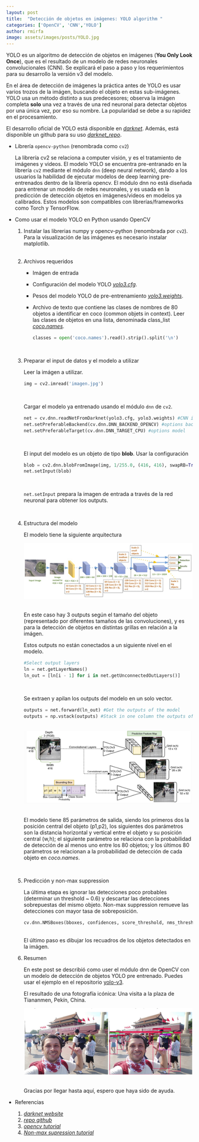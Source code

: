 ```yaml
---
layout: post
title:  "Detección de objetos en imágenes: YOLO algorithm "
categories: ['OpenCV', 'CNN','YOLO']
author: rmirfa
image: assets/images/posts/YOLO.jpg
---
```


YOLO es un algoritmo de detección de objetos en imágenes (**You Only Look Once**), que es el resultado de un modelo de redes neuronales convolucionales (CNN). Se explicará el paso a paso y los requerimientos para su desarrollo la versión v3 del modelo.

En el área de detección de imágenes la práctica antes de YOLO es usar varios trozos de la imágen, buscando el objeto en estas sub-imágenes. YOLO usa un método distinto a sus predecesores; observa la imágen completa **solo** una vez a través de una red neuronal para detectar objetos por una única vez, por eso su nombre. La popularidad se debe a su rapidez en el procesamiento.

El desarrollo oficial de YOLO está disponible en [*darknet*](https://pjreddie.com/darknet/). Además, está disponible un github para su uso [*darknet_repo*](https://github.com/pjreddie/darknet).

- Librería ```opencv-python``` (renombrada como ```cv2```)

    La librería cv2 se relaciona a computer visión, y es el tratamiento de imágenes y videos. El modelo YOLO se encuentra pre-entranado en la librería ```cv2``` mediante el módulo ```dnn``` (deep neural network), dando a los usuarios la habilidad de ejecutar modelos de deep learning pre-entrenados dentro de la librería opencv. El módulo dnn no está diseñada para entrenar un modelo de redes neuronales, y es usada en la predicción de detección objetos en imágenes/videos en modelos ya calibrados. Estos modelos son compatibles con librerías/frameworks como Torch y TensorFlow.

- Como usar el modelo YOLO en Python usando OpenCV

    1. Instalar las librerias numpy y opencv-python (renombrada por ```cv2```). Para la visualización de las imágenes es necesario instalar matplotlib.  
    <br />

    2. Archivos requeridos

        - Imágen de entrada
        - Configuración del modelo YOLO [*yolo3.cfg*](https://github.com/pjreddie/darknet/blob/master/cfg/yolov3.cfg).
        - Pesos del modelo YOLO de pre-entrenamiento [*yolo3.weights*](https://pjreddie.com/media/files/yolov3.weights).
        - Archivo de texto que contiene las clases de nombres de 80 objetos a identificar en coco (common objets in context). Leer las clases de objetos en una lista, denominada class_list [*coco.names*](https://github.com/pjreddie/darknet/blob/master/data/coco.names).

            ```python
            classes = open('coco.names').read().strip().split('\n')
            ```
    <br />

    3. Preparar el input de datos y el modelo a utilizar


        Leer la imágen a utilizar.


         ```python
         img = cv2.imread('imagen.jpg')
         ```
        <br />

        Cargar el modelo ya entrenado usando el módulo ```dnn``` de ```cv2```.

        ```python
        net = cv.dnn.readNetFromDarknet(yolo3.cfg, yolo3.weights) #CNN in openCV
        net.setPreferableBackend(cv.dnn.DNN_BACKEND_OPENCV) #options backend
        net.setPreferableTarget(cv.dnn.DNN_TARGET_CPU) #options model
        ```
        <br />

        El input del modelo es un objeto de tipo **blob**. Usar la configuración


        ```python
        blob = cv2.dnn.blobFromImage(img, 1/255.0, (416, 416), swapRB=True, crop=False) #encode image to process in model
        net.setInput(blob)
        ```
        <br />

        ```net.setInput``` prepara la imagen de entrada a través de la red neuronal para obtener los outputs.

        <br />

    2. Estructura del modelo

        El modelo tiene la siguiente arquitectura

        <div class="image_center mb-4 mt-2">
            <img src="/assets/images/posts/yolo/yolo_architecture.jpg" alt="YOLO architecture" style="max-width: 100%; max-height: 100%;"/> 
        </div>
        <br />

        En este caso hay 3 outputs según el tamaño del objeto (representado por diferentes tamaños de las convoluciones), y es para la detección de objetos en distintas grillas en relación a la imágen.

        Estos outputs no están conectados a un siguiente nivel en el modelo.

        ```Python
        #Select output layers
        ln = net.getLayerNames()
        ln_out = [ln[i - 1] for i in net.getUnconnectedOutLayers()] 
        ```
        <br />

        Se extraen y apilan los outputs del modelo en un solo vector.

        ```Python
        outputs = net.forward(ln_out) #Get the outputs of the model
        outputs = np.vstack(outputs) #Stack in one column the outputs of the model
        ```
        <br />
        <div class="image_center mb-4 mt-2">
            <img src="/assets/images/posts/yolo/yolo_output.jpg" alt="YOLO output" style="max-width: 100%; max-height: 100%;"/> 
        </div>

        <br />

        El modelo tiene 85 parámetros de salida, siendo los primeros dos la posición central del objeto (p1,p2), los siguientes dos parámetros son la distancia horizontal y vertical entre el objeto y su posición central (w,h); el siguiente parámetro se relaciona con la probabilidad de detección de al menos uno entre los 80 objetos; y los últimos 80 parámetros se relacionan a la probabilidad de detección de cada objeto en *coco.names*.

        <br />

    3. Predicción y non-max suppression

        La última etapa es ignorar las detecciones poco probables (determinar un threshold ~ 0.6) y descartar las detecciones sobrepuestas del mismo objeto. Non-max suppression remueve las detecciones con mayor tasa de sobreposición.

        ```Python
        cv.dnn.NMSBoxes(bboxes, confidences, score_threshold, nms_threshold)
        ```

        <br />
        El último paso es dibujar los recuadros de los objetos detectados en la imágen.
        <br />

    4. Resumen

        En este post se describió como user el módulo dnn de OpenCV con un modelo de detección de objetos YOLO pre entrenado. Puedes usar el ejemplo en el repositorio [yolo-v3](https://github.com/sarudalf3/YOLO-v3.git).

        El resultado de una fotografía icónica: Una visita a la plaza de Tiananmen, Pekín, China.

        <div class="image_center mb-4 mt-2">
            <img src="/assets/images/posts/yolo/image_output.jpg" alt="Image Output" style="max-width: 100%; max-height: 100"/>
        </div>

        <br />

        Gracias por llegar hasta aquí, espero que haya sido de ayuda.
  
- Referencias

    1. [*darknet website*](https://pjreddie.com/darknet/)
    2. [*repo github*](https://github.com/pjreddie/darknet)
    3. [*opencv tutorial*](https://opencv-tutorial.readthedocs.io/en/latest/yolo/yolo.html)
    4. [*Non-max supression tutorial*](https://docs.opencv.org/3.4/d6/d0f/group__dnn.html#ga9d118d70a1659af729d01b10233213ee)
    <!--5. [*data science*](https://towardsdatascience.com/yolo-object-detection-with-opencv-and-python-21e50ac599e9)-->
    